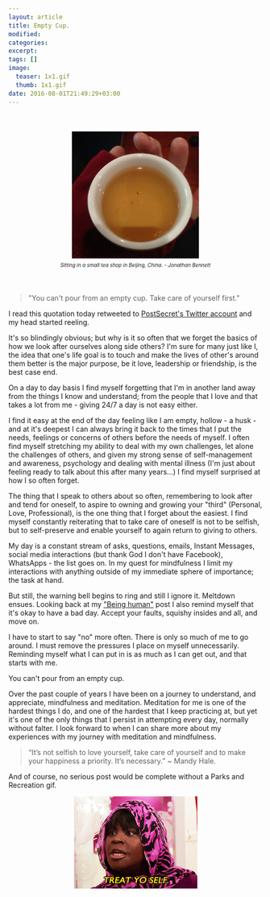 ```yaml
---
layout: article
title: Empty Cup.
modified:
categories:
excerpt:
tags: []
image:
  teaser: 1x1.gif
  thumb: 1x1.gif
date: 2016-08-01T21:49:29+03:00
---
```


<p style="text-align: center; margin-top:50px !important; margin-bottom:50px !important;"><img style="width:50%; margin-right: auto; margin-left: auto;" src="/images/19401718401_461831d3d3_o.jpg" /><br />
<i style="font-size: 10px;">Sitting in a small tea shop in Beijing, China. - Jonathan Bennett</i></p>

> "You can't pour from an empty cup. Take care of yourself first."

I read this quotation today retweeted to <a href="https://twitter.com/tinybuddha/status/756187167441948672" target="_BLANK">PostSecret's Twitter account</a> and my head started reeling.

It's so blindingly obvious; but why is it so often that we forget the basics of how we look after ourselves along side others? I'm sure for many just like I, the idea that one's life goal is to touch and make the lives of other's around them better is the major purpose, be it love, leadership or friendship, is the best case end.

On a day to day basis I find myself forgetting that I'm in another land away from the things I know and understand; from the people that I love and that takes a lot from me - giving 24/7 a day is not easy either.

I find it easy at the end of the day feeling like I am empty, hollow - a husk - and at it's deepest I can always bring it back to the times that I put the needs, feelings or concerns of others before the needs of myself. I often find myself stretching my ability to deal with my own challenges, let alone the challenges of others, and given my strong sense of self-management and awareness, psychology and dealing with mental illness (I'm just about feeling ready to talk about this after many years...) I find myself surprised at how I so often forget.

The thing that I speak to others about so often, remembering to look after and tend for oneself, to aspire to owning and growing your "third" (Personal, Love, Professional), is the one thing that I forget about the easiest. I find myself constantly reiterating that to take care of oneself is not to be selfish, but to self-preserve and enable yourself to again return to giving to others.

My day is a constant stream of asks, questions, emails, Instant Messages, social media interactions (but thank God I don't have Facebook), WhatsApps - the list goes on. In my quest for mindfulness I limit my interactions with anything outside of my immediate sphere of importance; the task at hand.

But still, the warning bell begins to ring and still I ignore it. Meltdown ensues. Looking back at my <a href="/being-human/">"Being human"</a> post I also remind myself that it's okay to have a bad day. Accept your faults, squishy insides and all, and move on.

I have to start to say "no" more often. There is only so much of me to go around. I must remove the pressures I place on myself unnecessarily. Reminding myself what I can put in is as much as I can get out, and that starts with me.

You can't pour from an empty cup.

Over the past couple of years I have been on a journey to understand, and appreciate, mindfulness and meditation. Meditation for me is one of the hardest things I do, and one of the hardest that I keep practicing at, but yet it's one of the only things that I persist in attempting every day, normally without falter. I look forward to when I can share more about my experiences with my journey with meditation and mindfulness.

> “It’s not selfish to love yourself, take care of yourself and to make your happiness a priority. It’s necessary.” ~ Mandy Hale.

And of course, no serious post would be complete without a Parks and Recreation gif.

<p style="text-align:center;"><img src="/images/treatyoself.gif" /></p>
